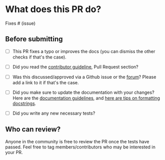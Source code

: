 # What does this PR do?

<!--
Congratulations! You've made it this far! You're not quite done yet though.

Once merged, your PR is going to appear in the release notes with the title you set, so make sure it's a great title that fully reflects the extent of your awesome contribution.

Then, please replace this with a description of the change and which issue is fixed (if applicable). Please also include relevant motivation and context. List any dependencies (if any) that are required for this change.

Once you're done, someone will review your PR shortly (see the section "Who can review?" below to tag some potential reviewers). They may suggest changes to make the code even better. If no one reviewed your PR after a week has passed, don't hesitate to post a new comment @-mentioning the same persons---sometimes notifications get lost.
-->

<!-- Remove if not applicable -->

Fixes # (issue)


## Before submitting
- [ ] This PR fixes a typo or improves the docs (you can dismiss the other checks if that's the case).
- [ ] Did you read the [contributor guideline](https://github.com/huggingface/transformers/blob/main/CONTRIBUTING.md#create-a-pull-request),
      Pull Request section?
- [ ] Was this discussed/approved via a Github issue or the [forum](https://discuss.huggingface.co/)? Please add a link
      to it if that's the case.
- [ ] Did you make sure to update the documentation with your changes? Here are the
      [documentation guidelines](https://github.com/huggingface/transformers/tree/main/docs), and
      [here are tips on formatting docstrings](https://github.com/huggingface/transformers/tree/main/docs#writing-source-documentation).
- [ ] Did you write any new necessary tests?


## Who can review?

Anyone in the community is free to review the PR once the tests have passed. Feel free to tag
members/contributors who may be interested in your PR.

<!-- Your PR will be replied to more quickly if you can figure out the right person to tag with @

 If you know how to use git blame, that is the easiest way, otherwise, here is a rough guide of **who to tag**.
 Please tag fewer than 3 people.

Models:

- text models: @ArthurZucker @Cyrilvallez
- vision models: @yonigozlan @molbap
- audio models: @eustlb @ebezzam @vasqu
- multimodal models: @zucchini-nlp
- graph models: @clefourrier

Library:

- generate: @zucchini-nlp (visual-language models) or @gante (all others)
- continuous batching: @remi-or @ArthurZucker @McPatate
- pipelines: @Rocketknight1
- tokenizers: @ArthurZucker and @itazap
- trainer: @zach-huggingface @SunMarc
- attention: @vasqu @ArthurZucker @CyrilVallez
- model loading (from pretrained, etc): @CyrilVallez
- distributed: @3outeille @ArthurZucker @S1ro1
- CIs: @ydshieh

Integrations:

- deepspeed: HF Trainer/Accelerate: @SunMarc @zach-huggingface
- ray/raytune: @richardliaw, @amogkam
- Big Model Inference: @SunMarc
- quantization (bitsandbytes, autogpt): @SunMarc @MekkCyber
- kernels: @MekkCyber @drbh
- perf: @BenjaminBossan @githubnemo

Devices/Backends:

- AMD ROCm: @ivarflakstad
- Intel XPU: @IlyasMoutawwakil
- Ascend NPU: @ivarflakstad 

Documentation: @stevhliu

Research projects are not maintained and should be taken as is.

 -->
